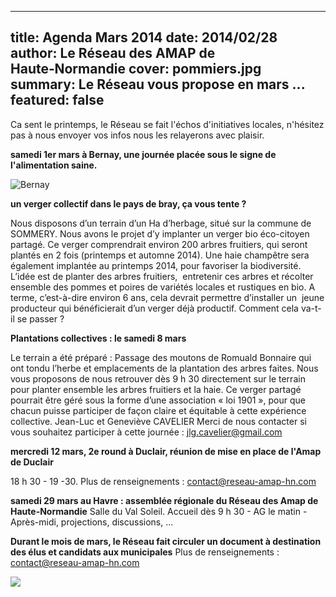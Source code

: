 ---
title: Agenda Mars 2014 
date: 2014/02/28
author: Le Réseau des AMAP de Haute&#x2011;Normandie
cover: pommiers.jpg
summary: Le Réseau vous propose en mars ...
featured: false
----
Ca sent le printemps, le Réseau se fait l'échos d'initiatives locales, n'hésitez pas à nous envoyer vos infos nous les relayerons avec plaisir.

**samedi 1er mars à Bernay, une journée placée sous le signe de l'alimentation saine.**

![Bernay]({{media_url}}bernay1ermars.jpg)


**un verger collectif dans le pays de bray, ça vous tente ?**
 
Nous disposons d’un terrain d’un Ha d’herbage, situé sur la commune de SOMMERY. 
Nous avons le projet d’y implanter un verger bio éco-citoyen partagé. Ce verger comprendrait environ 200 arbres fruitiers, qui seront plantés en 2 fois (printemps et automne 2014). Une haie champêtre sera également implantée au printemps 2014, pour favoriser la biodiversité.
L’idée est de planter des arbres fruitiers,  entretenir ces arbres et récolter ensemble des pommes et poires de variétés locales et rustiques en bio.  A terme, c’est-à-dire environ 6 ans, cela devrait permettre d’installer un  jeune producteur qui bénéficierait d’un verger déjà productif.
Comment cela va-t-il se passer ?

**Plantations collectives : le samedi 8 mars**

Le terrain a été préparé : Passage des moutons de Romuald Bonnaire qui ont tondu l’herbe et emplacements de la plantation des arbres faites.
Nous vous proposons de nous retrouver dès 9 h 30 directement sur le terrain pour planter ensemble les arbres fruitiers et la haie.
Ce verger partagé pourrait être géré sous la forme d’une association « loi 1901 », pour que chacun puisse participer de façon claire et équitable à cette expérience collective. Jean-Luc et  Geneviève CAVELIER
Merci de nous contacter si vous souhaitez participer à cette journée : jlg.cavelier@gmail.com

**mercredi 12 mars, 2e round à Duclair, réunion de mise en place de l'Amap de Duclair** 

18 h 30 - 19 -30. Plus de renseignements : contact@reseau-amap-hn.com

**samedi 29 mars au Havre : assemblée régionale du Réseau des Amap de Haute-Normandie** 
Salle du Val Soleil. Accueil dès 9 h 30 - AG le matin - Après-midi, projections, discussions, ...

**Durant le mois de mars, le Réseau fait circuler un document à destination des élus et candidats aux municipales**
Plus de renseignements : contact@reseau-amap-hn.com

[![]({{media_url}}doc-pour-élus.gif)]({{media_url}}doc-pour-élus.gif)
